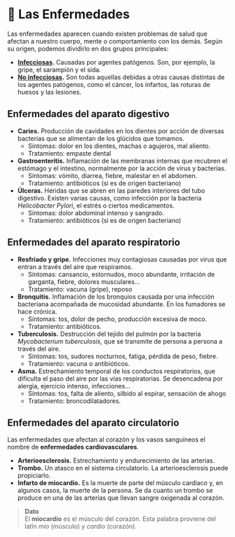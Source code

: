 # 🦠 Las Enfermedades

Las enfermedades aparecen cuando existen problemas de salud que afectan a nuestro cuerpo, mente o comportamiento con los demás. Según su origen, podemos dividirlo en dos grupos principales:

* **[Infecciosas](infection.md).** Causadas por agentes patógenos. Son, por ejemplo, la gripe, el sarampión y el sida.
* **[No infecciosas](non-infection.md).** Son todas aquellas debidas a otras causas distintas de los agentes patógenos, como el cáncer, los infartos, las roturas de huesos y las lesiones.


## Enfermedades del aparato digestivo

* **Caries.** Producción de cavidades en los dientes por acción de diversas bacterias que se alimentan de los glúcidos que tomamos.
    * Síntomas: dolor en los dientes, machas o agujeros, mal aliento.
    * Tratamiento: empaste dental
* **Gastroenteritis.** Inflamación de las membranas internas que recubren el estómago y el intestino, normalmente por la acción de virus y bacterias.
    * Síntomas: vómito, diarrea, fiebre, malestar en el abdomen.
    * Tratamiento: antibióticos (si es de origen bacteriano)
* **Úlceras.** Heridas que se abren en las paredes interiores del tubo digestivo. Existen varias causas, como infección por la bacteria _Helicobacter Pylori_, el estrés o ciertos medicamentos.
    * Síntomas: dolor abdominal intenso y sangrado.
    * Tratamiento: antibióticos (si es de origen bacteriano)

## Enfermedades del aparato respiratorio

* **Resfriado y gripe.** Infecciones muy contagiosas causadas por virus que entran a través del aire que respiramos.
    * Síntomas: cansancio, estornudos, moco abundante, irritación de garganta, fiebre, dolores musculares...
    * Tratamiento: vacuna (gripe), reposo
* **Bronquitis.** Inflamación de los bronquios causada por una infección bacteriana acompañada de mucosidad abundante. En los fumadores se hace crónica.
    * Síntomas: tos, dolor de pecho, producción excesiva de moco.
    * Tratamiento: antibióticos.
* **Tuberculosis.** Destrucción del tejido del pulmón por la bacteria _Mycobacterium tuberculosis_, que se transmite de persona a persona a través del aire.
    * Síntomas: tos, sudores nocturnos, fatiga, pérdida de peso, fiebre.
    * Tratamiento: vacuna o antibióticos.
* **Asma.**  Estrechamiento temporal de los conductos respiratorios, que dificulta el paso del aire por las vías respiratorias. Se desencadena por alergia, ejercicio intenso, infecciones...
    * Síntomas: tos, falta de aliento, silbido al espirar, sensación de ahogo
    * Tratamiento: broncodilatadores.

## Enfermedades del aparato circulatorio

Las enfermedades que afectan al corazón y los vasos sanguíneos el nombre de **enfermedades cardiovasculares**.

* **Arterioesclerosis.** Estrechamiento y endurecimiento de las arterias.
* **Trombo.** Un atasco en el sistema circulatorio. La arterioesclerosis puede propiciarlo.
* **Infarto de miocardio.** Es la muerte de parte del músculo cardiaco y, en algunos casos, la muerte de la persona. Se da cuanto un trombo se produce en una de las arterias que llevan sangre oxigenada al corazón.

> **Dato**  
> El **miocardio** es el músculo del corazón. Esta palabra proviene del latín _mio_ (músculo) y _cardio_ (corazón).